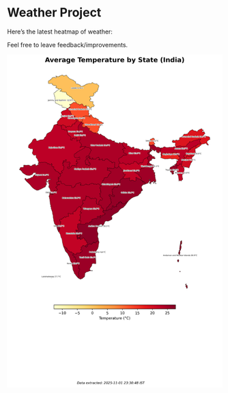 # Weather Project

Here’s the latest heatmap of weather:

Feel free to leave feedback/improvements.

![India Heatmap](docs/assets/india_heatmap.png?v=064AD3)

